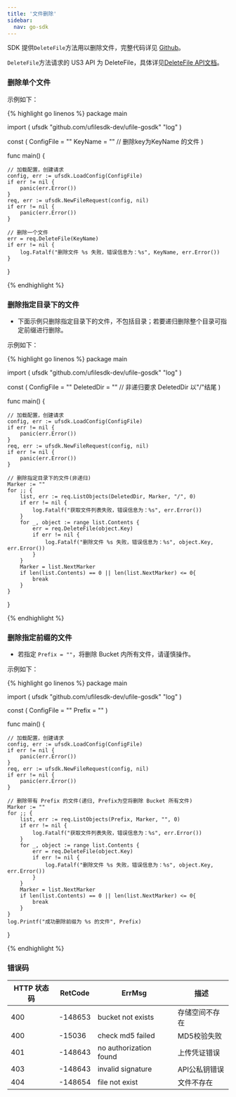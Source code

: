```yaml
---  
title: '文件删除'
sidebar:
  nav: go-sdk
---
```



SDK 提供`DeleteFile`方法用以删除文件，完整代码详见 [Github](https://github.com/ufilesdk-dev/ufile-gosdk/blob/master/file.go)。

`DeleteFile`方法请求的 US3 API 为 DeleteFile，具体详见[DeleteFile API文档](https://docs.ucloud.cn/api/ufile-api/delete_file)。

### 删除单个文件

示例如下：

<div class="copyable" markdown="1">

{% highlight go linenos %}
package main

import (
	ufsdk "github.com/ufilesdk-dev/ufile-gosdk"
	"log"
)

const (
	ConfigFile = ""
	KeyName = "" 	// 删除key为KeyName 的文件
)

func main() {

	// 加载配置，创建请求
	config, err := ufsdk.LoadConfig(ConfigFile)
	if err != nil {
		panic(err.Error())
	}
	req, err := ufsdk.NewFileRequest(config, nil)
	if err != nil {
		panic(err.Error())
	}

	// 删除一个文件
	err = req.DeleteFile(KeyName)
	if err != nil {
		log.Fatalf("删除文件 %s 失败，错误信息为：%s", KeyName, err.Error())
	}

}

{% endhighlight %}
</div>

### 删除指定目录下的文件

* 下面示例只删除指定目录下的文件，不包括目录；若要递归删除整个目录可指定前缀进行删除。

示例如下：

<div class="copyable" markdown="1">

{% highlight go linenos %}
package main

import (
	ufsdk "github.com/ufilesdk-dev/ufile-gosdk"
	"log"
)

const (
	ConfigFile = ""
	DeletedDir = ""  // 非递归要求 DeletedDir 以"/"结尾
)

func main() {

	// 加载配置，创建请求
	config, err := ufsdk.LoadConfig(ConfigFile)
	if err != nil {
		panic(err.Error())
	}
	req, err := ufsdk.NewFileRequest(config, nil)
	if err != nil {
		panic(err.Error())
	}

	// 删除指定目录下的文件(非递归)
	Marker := ""
	for ;; {
		list, err := req.ListObjects(DeletedDir, Marker, "/", 0)
		if err != nil {
			log.Fatalf("获取文件列表失败，错误信息为：%s", err.Error())
		}
		for _, object := range list.Contents {
			err = req.DeleteFile(object.Key)
			if err != nil {
				log.Fatalf("删除文件 %s 失败，错误信息为：%s", object.Key, err.Error())
			}
		}
		Marker = list.NextMarker
		if len(list.Contents) == 0 || len(list.NextMarker) <= 0{
			break
		}
	}
}

{% endhighlight %}
</div>

### 删除指定前缀的文件

* 若指定 `Prefix = ""`，将删除 Bucket 内所有文件，请谨慎操作。

示例如下：

<div class="copyable" markdown="1">

{% highlight go linenos %}
package main

import (
	ufsdk "github.com/ufilesdk-dev/ufile-gosdk"
	"log"
)

const (
	ConfigFile = ""
	Prefix = ""
)

func main() {

	// 加载配置，创建请求
	config, err := ufsdk.LoadConfig(ConfigFile)
	if err != nil {
		panic(err.Error())
	}
	req, err := ufsdk.NewFileRequest(config, nil)
	if err != nil {
		panic(err.Error())
	}

	// 删除带有 Prefix 的文件(递归, Prefix为空将删除 Bucket 所有文件)
	Marker := ""
	for ;; {
		list, err := req.ListObjects(Prefix, Marker, "", 0)
		if err != nil {
			log.Fatalf("获取文件列表失败，错误信息为：%s", err.Error())
		}
		for _, object := range list.Contents {
			err = req.DeleteFile(object.Key)
			if err != nil {
				log.Fatalf("删除文件 %s 失败，错误信息为：%s", object.Key, err.Error())
			}
		}
		Marker = list.NextMarker
		if len(list.Contents) == 0 || len(list.NextMarker) <= 0{
			break
		}
	}
	log.Printf("成功删除前缀为 %s 的文件", Prefix)

}

{% endhighlight %}
</div>

### 错误码

| HTTP 状态码 | RetCode | ErrMsg                 | 描述                                |
| ----------- | ------- | ---------------------- | ----------------------------------- |
| 400         | -148653 | bucket not exists      | 存储空间不存在                      |
| 400         | -15036  | check md5 failed       | MD5校验失败                         |
| 401         | -148643 | no authorization found | 上传凭证错误                        |
| 403         | -148643 | invalid signature      | API公私钥错误					   |
| 404         | -148654 | file not exist         | 文件不存在                        |



